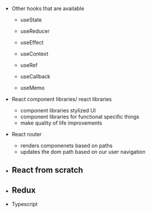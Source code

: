 

- Other hooks that are available
  - useState
  - useReducer
  - useEffect

  - useContext 

  - useRef
  - useCallback
  - useMemo

- React component libraries/ react libraries
  - component libraries stylized UI
  - component libraries for functional specific things
  - make quality of life improvements

- React router
  - renders componenets based on paths
  - updates the dom path based on our user navigation

- React from scratch
  - 

- Redux
  - 

- Typescript 

